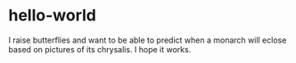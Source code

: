 # hello-world

I raise butterflies and want to be able to predict when a monarch will eclose based on pictures of its chrysalis. I hope it works. 

